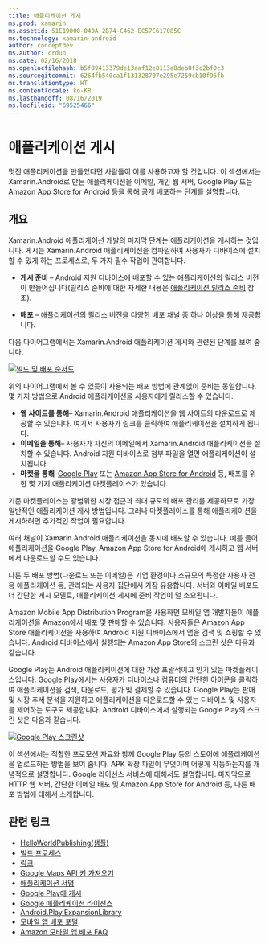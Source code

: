 ```yaml
---
title: 애플리케이션 게시
ms.prod: xamarin
ms.assetid: 51E19000-040A-2B74-C462-EC57C617085C
ms.technology: xamarin-android
author: conceptdev
ms.author: crdun
ms.date: 02/16/2018
ms.openlocfilehash: b5f09413379de13aaf12e8113e8deb0f3c2bf0c3
ms.sourcegitcommit: 6264fb540ca1f131328707e295e7259cb10f95fb
ms.translationtype: HT
ms.contentlocale: ko-KR
ms.lasthandoff: 08/16/2019
ms.locfileid: "69525466"
---
```

# <a name="publishing-an-application"></a>애플리케이션 게시

멋진 애플리케이션을 만들었다면 사람들이 이를 사용하고자 할 것입니다. 이 섹션에서는 Xamarin.Android로 만든 애플리케이션을 이메일, 개인 웹 서버, Google Play 또는 Amazon App Store for Android 등을 통해 공개 배포하는 단계를 설명합니다.


## <a name="overview"></a>개요

Xamarin.Android 애플리케이션 개발의 마지막 단계는 애플리케이션을 게시하는 것입니다. 게시는 Xamarin.Android 애플리케이션을 컴파일하여 사용자가 디바이스에 설치할 수 있게 하는 프로세스로, 두 가지 필수 작업이 관여합니다.

- **게시 준비** &ndash; Android 지원 디바이스에 배포할 수 있는 애플리케이션의 릴리스 버전이 만들어집니다(릴리스 준비에 대한 자세한 내용은 [애플리케이션 릴리스 준비](~/android/deploy-test/release-prep/index.md) 참조).

- **배포** &ndash; 애플리케이션의 릴리스 버전을 다양한 배포 채널 중 하나 이상을 통해 제공합니다.

다음 다이어그램에서는 Xamarin.Android 애플리케이션 게시와 관련된 단계를 보여 줍니다.

[![빌드 및 배포 순서도](images/build-and-deploy-steps.png)](images/build-and-deploy-steps.png#lightbox)

위의 다이어그램에서 볼 수 있듯이 사용되는 배포 방법에 관계없이 준비는 동일합니다. 몇 가지 방법으로 Android 애플리케이션을 사용자에게 릴리스할 수 있습니다.

- **웹 사이트를 통해**&ndash; Xamarin.Android 애플리케이션을 웹 사이트의 다운로드로 제공할 수 있습니다. 여기서 사용자가 링크를 클릭하여 애플리케이션을 설치하게 됩니다.
- **이메일을 통해**&ndash; 사용자가 자신의 이메일에서 Xamarin.Android 애플리케이션을 설치할 수 있습니다. Android 지원 디바이스로 첨부 파일을 열면 애플리케이션이 설치됩니다.
- **마켓을 통해**&ndash;[Google Play](http://play.google.com/) 또는 [Amazon App Store for Android](http://www.amazon.com/mobile-apps/b?ie=UTF8&node=2350149011) 등, 배포를 위한 몇 가지 애플리케이션 마켓플레이스가 있습니다.


기존 마켓플레이스는 광범위한 시장 접근과 최대 규모의 배포 관리를 제공하므로 가장 일반적인 애플리케이션 게시 방법입니다. 그러나 마켓플레이스를 통해 애플리케이션을 게시하려면 추가적인 작업이 필요합니다.

여러 채널이 Xamarin.Android 애플리케이션을 동시에 배포할 수 있습니다. 예를 들어 애플리케이션을 Google Play, Amazon App Store for Android에 게시하고 웹 서버에서 다운로드할 수도 있습니다.

다른 두 배포 방법(다운로드 또는 이메일)은 기업 환경이나 소규모의 특정한 사용자 전용 애플리케이션 등, 관리되는 사용자 집단에서 가장 유용합니다.
서버와 이메일 배포도 더 간단한 게시 모델로, 애플리케이션 게시에 준비 작업이 덜 소요됩니다.

Amazon Mobile App Distribution Program을 사용하면 모바일 앱 개발자들이 애플리케이션을 Amazon에서 배포 및 판매할 수 있습니다. 사용자들은 Amazon App Store 애플리케이션을 사용하여 Android 지원 디바이스에서 앱을 검색 및 쇼핑할 수 있습니다. Android 디바이스에서 실행되는 Amazon App Store의 스크린 샷은 다음과 같습니다.

Google Play는 Android 애플리케이션에 대한 가장 포괄적이고 인기 있는 마켓플레이스입니다. Google Play에서는 사용자가 디바이스나 컴퓨터의 간단한 아이콘을 클릭하여 애플리케이션을 검색, 다운로드, 평가 및 결제할 수 있습니다. Google Play는 판매 및 시장 추세 분석을 지원하고 애플리케이션을 다운로드할 수 있는 디바이스 및 사용자를 제어하는 도구도 제공합니다. Android 디바이스에서 실행되는 Google Play의 스크린 샷은 다음과 같습니다.

[![Google Play 스크린샷](images/google-play-app.png)](images/google-play-app.png#lightbox)

이 섹션에서는 적합한 프로모션 자료와 함께 Google Play 등의 스토어에 애플리케이션을 업로드하는 방법을 보여 줍니다. APK 확장 파일이 무엇이며 어떻게 작동하는지를 개념적으로 설명합니다. Google 라이선스 서비스에 대해서도 설명합니다. 마지막으로 HTTP 웹 서버, 간단한 이메일 배포 및 Amazon App Store for Android 등, 다른 배포 방법에 대해서 소개합니다.


## <a name="related-links"></a>관련 링크

- [HelloWorldPublishing(샘플)](https://docs.microsoft.com/samples/xamarin/monodroid-samples/helloworldpublishing)
- [빌드 프로세스](~/android/deploy-test/building-apps/build-process.md)
- [링크](~/android/deploy-test/linker.md)
- [Google Maps API 키 가져오기](~/android/platform/maps-and-location/maps/obtaining-a-google-maps-api-key.md)
- [애플리케이션 서명](https://source.android.com/security/apksigning/)
- [Google Play에 게시](https://developer.android.com/distribute/googleplay/publish/index.html)
- [Google 애플리케이션 라이선스](https://developer.android.com/guide/google/play/licensing/index.html)
- [Android.Play.ExpansionLibrary](https://github.com/mattleibow/Android.Play.ExpansionLibrary)
- [모바일 앱 배포 포털](https://developer.amazon.com/welcome.html)
- [Amazon 모바일 앱 배포 FAQ](https://developer.amazon.com/help/faq.html)
